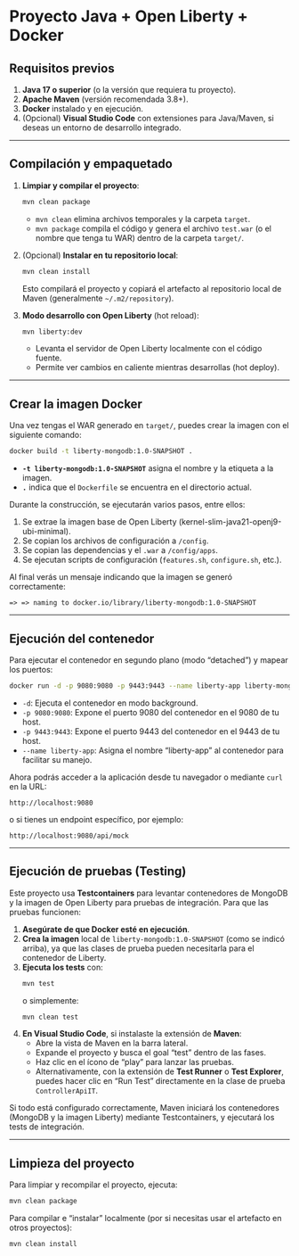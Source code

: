 # Proyecto Java + Open Liberty + Docker

## Requisitos previos

1. **Java 17 o superior** (o la versión que requiera tu proyecto).  
2. **Apache Maven** (versión recomendada 3.8+).  
3. **Docker** instalado y en ejecución.  
4. (Opcional) **Visual Studio Code** con extensiones para Java/Maven, si deseas un entorno de desarrollo integrado.

---

## Compilación y empaquetado

1. **Limpiar y compilar el proyecto**:
   ```bash
   mvn clean package
   ```
   - `mvn clean` elimina archivos temporales y la carpeta `target`.
   - `mvn package` compila el código y genera el archivo `test.war` (o el nombre que tenga tu WAR) dentro de la carpeta `target/`.

2. (Opcional) **Instalar en tu repositorio local**:
   ```bash
   mvn clean install
   ```
   Esto compilará el proyecto y copiará el artefacto al repositorio local de Maven (generalmente `~/.m2/repository`).

3. **Modo desarrollo con Open Liberty** (hot reload):
   ```bash
   mvn liberty:dev
   ```
   - Levanta el servidor de Open Liberty localmente con el código fuente.  
   - Permite ver cambios en caliente mientras desarrollas (hot deploy).

---

## Crear la imagen Docker

Una vez tengas el WAR generado en `target/`, puedes crear la imagen con el siguiente comando:

```bash
docker build -t liberty-mongodb:1.0-SNAPSHOT .
```

- **`-t liberty-mongodb:1.0-SNAPSHOT`** asigna el nombre y la etiqueta a la imagen.  
- **`.`** indica que el `Dockerfile` se encuentra en el directorio actual.

Durante la construcción, se ejecutarán varios pasos, entre ellos:
1. Se extrae la imagen base de Open Liberty (kernel-slim-java21-openj9-ubi-minimal).
2. Se copian los archivos de configuración a `/config`.
3. Se copian las dependencias y el `.war` a `/config/apps`.
4. Se ejecutan scripts de configuración (`features.sh`, `configure.sh`, etc.).

Al final verás un mensaje indicando que la imagen se generó correctamente:

```
=> => naming to docker.io/library/liberty-mongodb:1.0-SNAPSHOT
```

---

## Ejecución del contenedor

Para ejecutar el contenedor en segundo plano (modo “detached”) y mapear los puertos:

```bash
docker run -d -p 9080:9080 -p 9443:9443 --name liberty-app liberty-mongodb:1.0-SNAPSHOT
```

- `-d`: Ejecuta el contenedor en modo background.  
- `-p 9080:9080`: Expone el puerto 9080 del contenedor en el 9080 de tu host.  
- `-p 9443:9443`: Expone el puerto 9443 del contenedor en el 9443 de tu host.  
- `--name liberty-app`: Asigna el nombre “liberty-app” al contenedor para facilitar su manejo.

Ahora podrás acceder a la aplicación desde tu navegador o mediante `curl` en la URL:

```
http://localhost:9080
```
o si tienes un endpoint específico, por ejemplo:
```
http://localhost:9080/api/mock
```

---

## Ejecución de pruebas (Testing)

Este proyecto usa **Testcontainers** para levantar contenedores de MongoDB y la imagen de Open Liberty para pruebas de integración. Para que las pruebas funcionen:

1. **Asegúrate de que Docker esté en ejecución**.  
2. **Crea la imagen** local de `liberty-mongodb:1.0-SNAPSHOT` (como se indicó arriba), ya que las clases de prueba pueden necesitarla para el contenedor de Liberty.  
3. **Ejecuta los tests** con:
   ```bash
   mvn test
   ```
   o simplemente:
   ```bash
   mvn clean test
   ```
4. **En Visual Studio Code**, si instalaste la extensión de **Maven**:
   - Abre la vista de Maven en la barra lateral.  
   - Expande el proyecto y busca el goal “test” dentro de las fases.  
   - Haz clic en el ícono de “play” para lanzar las pruebas.
   - Alternativamente, con la extensión de **Test Runner** o **Test Explorer**, puedes hacer clic en “Run Test” directamente en la clase de prueba `ControllerApiIT`.

Si todo está configurado correctamente, Maven iniciará los contenedores (MongoDB y la imagen Liberty) mediante Testcontainers, y ejecutará los tests de integración.

---

## Limpieza del proyecto

Para limpiar y recompilar el proyecto, ejecuta:

```bash
mvn clean package
```

Para compilar e “instalar” localmente (por si necesitas usar el artefacto en otros proyectos):

```bash
mvn clean install
```
